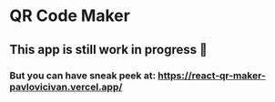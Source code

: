 # QR Code Maker

## This app is still work in progress :construction_worker:

### But you can have sneak peek at: https://react-qr-maker-pavlovicivan.vercel.app/
